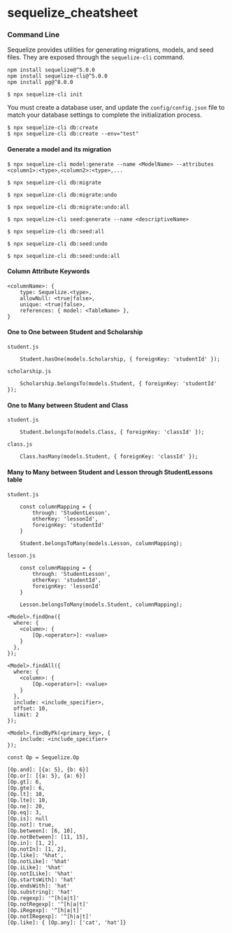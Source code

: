 # sequelize\_cheatsheet

### Command Line <a href="#command-line" id="command-line"></a>

Sequelize provides utilities for generating migrations, models, and seed files. They are exposed through the `sequelize-cli` command.

```
npm install sequelize@^5.0.0
npm install sequelize-cli@^5.0.0
npm install pg@^8.0.0
```

```
$ npx sequelize-cli init
```

You must create a database user, and update the `config/config.json` file to match your database settings to complete the initialization process.

```
$ npx sequelize-cli db:create
$ npx sequelize-cli db:create --env="test"
```

#### Generate a model and its migration <a href="#generate-a-model-and-its-migration" id="generate-a-model-and-its-migration"></a>

```
$ npx sequelize-cli model:generate --name <ModelName> --attributes <column1>:<type>,<column2>:<type>,...
```

```
$ npx sequelize-cli db:migrate
```

```
$ npx sequelize-cli db:migrate:undo
```

```
$ npx sequelize-cli db:migrate:undo:all
```

```
$ npx sequelize-cli seed:generate --name <descriptiveName>
```

```
$ npx sequelize-cli db:seed:all
```

```
$ npx sequelize-cli db:seed:undo
```

```
$ npx sequelize-cli db:seed:undo:all
```

#### Column Attribute Keywords <a href="#column-attribute-keywords" id="column-attribute-keywords"></a>

```
<columnName>: {
    type: Sequelize.<type>,
    allowNull: <true|false>,
    unique: <true|false>,
    references: { model: <TableName> }, 
}
```

#### One to One between Student and Scholarship <a href="#one-to-one-between-student-and-scholarship" id="one-to-one-between-student-and-scholarship"></a>

`student.js`

```
    Student.hasOne(models.Scholarship, { foreignKey: 'studentId' });
```

`scholarship.js`

```
    Scholarship.belongsTo(models.Student, { foreignKey: 'studentId' });
```

#### One to Many between Student and Class <a href="#one-to-many-between-student-and-class" id="one-to-many-between-student-and-class"></a>

`student.js`

```
    Student.belongsTo(models.Class, { foreignKey: 'classId' });
```

`class.js`

```
    Class.hasMany(models.Student, { foreignKey: 'classId' });
```

#### Many to Many between Student and Lesson through StudentLessons table <a href="#many-to-many-between-student-and-lesson-through-studentlessons-table" id="many-to-many-between-student-and-lesson-through-studentlessons-table"></a>

`student.js`

```
    const columnMapping = {
        through: 'StudentLesson', 
        otherKey: 'lessonId',
        foreignKey: 'studentId'
    }

    Student.belongsToMany(models.Lesson, columnMapping);
```

`lesson.js`

```
    const columnMapping = {
        through: 'StudentLesson', 
        otherKey: 'studentId',
        foreignKey: 'lessonId'
    }

    Lesson.belongsToMany(models.Student, columnMapping);
```

```
<Model>.findOne({
  where: {
  	<column>: {
  		[Op.<operator>]: <value>
  	}
  },
});
```

```
<Model>.findAll({
  where: {
    <column>: {
    	[Op.<operator>]: <value>
    }
  },
  include: <include_specifier>,
  offset: 10,
  limit: 2
});
```

```
<Model>.findByPk(<primary_key>, {
	include: <include_specifier>
});
```

```
const Op = Sequelize.Op

[Op.and]: [{a: 5}, {b: 6}] 
[Op.or]: [{a: 5}, {a: 6}]  
[Op.gt]: 6,                
[Op.gte]: 6,               
[Op.lt]: 10,               
[Op.lte]: 10,              
[Op.ne]: 20,               
[Op.eq]: 3,                
[Op.is]: null              
[Op.not]: true,            
[Op.between]: [6, 10],     
[Op.notBetween]: [11, 15], 
[Op.in]: [1, 2],           
[Op.notIn]: [1, 2],        
[Op.like]: '%hat',         
[Op.notLike]: '%hat'       
[Op.iLike]: '%hat'         
[Op.notILike]: '%hat'      
[Op.startsWith]: 'hat'     
[Op.endsWith]: 'hat'       
[Op.substring]: 'hat'      
[Op.regexp]: '^[h|a|t]'    
[Op.notRegexp]: '^[h|a|t]' 
[Op.iRegexp]: '^[h|a|t]'    
[Op.notIRegexp]: '^[h|a|t]' 
[Op.like]: { [Op.any]: ['cat', 'hat']}
```
